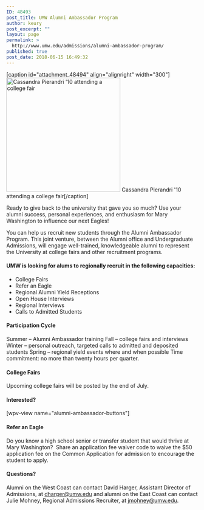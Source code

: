 ```yaml
---
ID: 48493
post_title: UMW Alumni Ambassador Program
author: keury
post_excerpt: ""
layout: page
permalink: >
  http://www.umw.edu/admissions/alumni-ambassador-program/
published: true
post_date: 2018-06-15 16:49:32
---
```

[caption id="attachment_48494" align="alignright" width="300"]<img class="wp-image-48494 size-medium" src="http://www.umw.edu/admissions/wp-content/uploads/sites/6/2018/06/Alumni-College-Fair-300x300.jpg" alt="Cassandra Pierandri '10 attending a college fair" width="300" height="300" /> Cassandra Pierandri '10 attending a college fair[/caption]
<p class="pageIntroText">Ready to give back to the university that gave you so much? Use your alumni success, personal experiences, and enthusiasm for Mary Washington to influence our next Eagles!</p>
You can help us recruit new students through the Alumni Ambassador Program. This joint venture, between the Alumni office and Undergraduate Admissions, will engage well-trained, knowledgeable alumni to represent the University at college fairs and other recruitment programs.
<h4>UMW is looking for alums to regionally recruit in the following capacities:</h4>
<ul>
 	<li>College Fairs</li>
 	<li>Refer an Eagle</li>
 	<li>Regional Alumni Yield Receptions</li>
 	<li>Open House Interviews</li>
 	<li>Regional Interviews</li>
 	<li>Calls to Admitted Students</li>
</ul>
<h4>Participation Cycle</h4>
Summer – Alumni Ambassador training
Fall – college fairs and interviews
Winter – personal outreach, targeted calls to admitted and deposited students
Spring – regional yield events where and when possible
Time commitment: no more than twenty hours per quarter.
<h4>College Fairs</h4>
Upcoming college fairs will be posted by the end of July.
<h4>Interested?</h4>
[wpv-view name="alumni-ambassador-buttons"]
<h4>Refer an Eagle</h4>
Do you know a high school senior or transfer student that would thrive at Mary Washington?  Share an application fee waiver code to waive the $50 application fee on the Common Application for admission to encourage the student to apply.
<h4>Questions?</h4>
Alumni on the West Coast can contact David Harger, Assistant Director of Admissions, at
<a href="mailto:dharger@umw.edu">dharger@umw.edu</a> and alumni on the East Coast can contact Julie Mohney, Regional Admissions Recruiter, at <a href="mailto:jmohney@umw.edu">jmohney@umw.edu</a>.